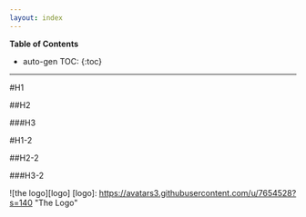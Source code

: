 ```yaml
---
layout: index
---
```


__Table of Contents__

* auto-gen TOC:
{:toc}

---

#H1

##H2

###H3

#H1-2

##H2-2

###H3-2

![the logo][logo]
[logo]: https://avatars3.githubusercontent.com/u/7654528?s=140 "The Logo"
